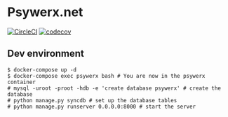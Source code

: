 # Psywerx.net

[![CircleCI](https://circleci.com/gh/Psywerx/psywerx.svg?style=svg)](https://circleci.com/gh/Psywerx/psywerx)
[![codecov](https://codecov.io/gh/psywerx/psywerx/branch/master/graph/badge.svg)](https://codecov.io/gh/psywerx/psywerx)


## Dev environment

```
$ docker-compose up -d
$ docker-compose exec psywerx bash # You are now in the psywerx container
# mysql -uroot -proot -hdb -e 'create database psywerx' # create the database
# python manage.py syncdb # set up the database tables
# python manage.py runserver 0.0.0.0:8000 # start the server
```


